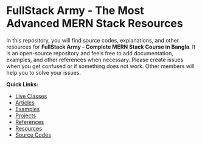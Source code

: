 # FullStack Army - The Most Advanced MERN Stack Resources

In this repository, you will find source codes, explanations, and other resources for **FullStack Army - Complete MERN Stack Course in Bangla**. It is an open-source repository and feels free to add documentation, examples, and other references when necessary. Please create issues when you get confused or if something does not work. Other members will help you to solve your issues.

**Quick Links:**

- [Live Classes](live-classes/README.md)
- [Articles](articles/README.md)
- [Examples](examples/README.md)
- [Projects](projects/README.md)
- [References](references/README.md)
- [Resources](resources/README.md)
- [Source Codes](src/README.md)
